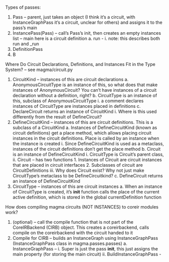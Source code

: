 Types of passes:
1.	Pass – parent, just takes an object (I think it’s a circuit, with InstanceGraphPass it’s a circuit, unclear for others) and assigns it to the pass’s main
2.	InstancePass(Pass) – call’s Pass’s init, then creates an empty instances list – main here is a circuit definition
a.	run -
i.	note: this describes both run and _run
3.	DefinitionPass
4.	B

Where Do Circuit Declarations, Definitions, and Instances Fit in the Type System? – see magma/circuit.py
1.	CircuitKind – instances of this are circuit declarations
    a.	AnonymousCircuitType is an instance of this, so what does that make instances of AnonymousCircuit? You can’t have instances of a circuit declaration without a definition, right?
    b.	CircuitType is an instance of this, subclass of AnonymousCircuitType
        i.	a comment declares instances of CircuitType are instances placed in definitions
    c.	DeclareCircuit returns an instance of CircuitKind
        i.	Where is this used differently from the result of DefineCircuit?
2.	DefineCircuitKind – instances of this are circuit definitions. This is a subclass of a CircuitKind
    a.	Instances of DefineCircuitKind (known as circuit definitions) get a place method, which allows placing circuit instances in the circuit definitions. Place is called by an instance when the instance is created
        i.	Since DefineCircuitKind is used as a metaclass, instances of the circuit definitions don’t get the place method
    b.	Circuit is an instance of DefineCircuitKind
        i.	CircuitType is Circuit’s parent class,
        ii.	Circuit – has two functions
            1.	Instances of Circuit are circuit instances that are placed in circuit interfaces
            2.	Subclasses of circuit are CircuitDefinitions
        iii.	Why does Circuit exist? Why not just make CircuitType’s metaclass to be DefineCircuitkind?
    c.	DefineCircuit returns an instance of DefineCircuitKind
3.	CircuitType – instances of this are circuit instances
    a.	When an instance of CircuitType is created, it’s __init__ function calls the place of the current active definition, which is stored in the global currentDefinition function

How does compiling magma circuits (NOT INSTANCES) to coreir modules work?
1.	(optional) – call the compile function that is not part of the CoreIRBackend (CIRB) object. This creates a coreirbackend, calls compile on the coreirbackend with the circuit handed to it
2.	Compile for CIRB – builds an InstanceGraph using InstanceGraphPass (InstanceGraphPass class in magma.passes.passes)
    a.	InstanceGraphPass –
        i.	Super is just the pass __init__, this just assigns the main property (for storing the main circuit)
        ii.	BuildInstanceGraphPass -
